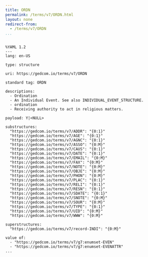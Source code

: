 ```yaml
---
title: ORDN
permalink: /terms/v7/ORDN.html
layout: none
redirect-from:
  - /terms/v7/ORDN
...
```


```

%YAML 1.2
---
lang: en-US

type: structure

uri: https://gedcom.io/terms/v7/ORDN

standard tag: ORDN

descriptions:
  - Ordination
  - An Individual Event. See also INDIVIDUAL_EVENT_STRUCTURE.
  - ordination
  - Receiving authority to act in religious matters.

payload: Y|<NULL>

substructures:
  "https://gedcom.io/terms/v7/ADDR": "{0:1}"
  "https://gedcom.io/terms/v7/AGE": "{0:1}"
  "https://gedcom.io/terms/v7/AGNC": "{0:1}"
  "https://gedcom.io/terms/v7/ASSO": "{0:M}"
  "https://gedcom.io/terms/v7/CAUS": "{0:1}"
  "https://gedcom.io/terms/v7/DATE": "{0:1}"
  "https://gedcom.io/terms/v7/EMAIL": "{0:M}"
  "https://gedcom.io/terms/v7/FAX": "{0:M}"
  "https://gedcom.io/terms/v7/NOTE": "{0:M}"
  "https://gedcom.io/terms/v7/OBJE": "{0:M}"
  "https://gedcom.io/terms/v7/PHON": "{0:M}"
  "https://gedcom.io/terms/v7/PLAC": "{0:1}"
  "https://gedcom.io/terms/v7/RELI": "{0:1}"
  "https://gedcom.io/terms/v7/RESN": "{0:1}"
  "https://gedcom.io/terms/v7/SDATE": "{0:1}"
  "https://gedcom.io/terms/v7/SNOTE": "{0:M}"
  "https://gedcom.io/terms/v7/SOUR": "{0:M}"
  "https://gedcom.io/terms/v7/TYPE": "{0:1}"
  "https://gedcom.io/terms/v7/UID": "{0:M}"
  "https://gedcom.io/terms/v7/WWW": "{0:M}"

superstructures:
  "https://gedcom.io/terms/v7/record-INDI": "{0:M}"

value of:
  - "https://gedcom.io/terms/v7/g7:enumset-EVEN"
  - "https://gedcom.io/terms/v7/g7:enumset-EVENATTR"
...

```
